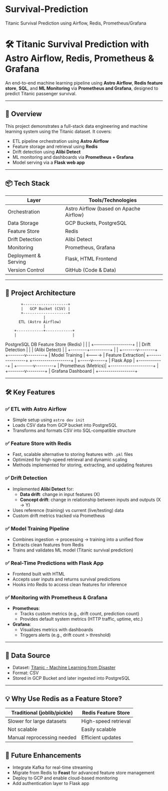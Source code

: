 # Survival-Prediction
Titanic Survival Prediction using Airflow, Redis, Prometheus/Grafana


# 🛠️ Titanic Survival Prediction with Astro Airflow, Redis, Prometheus & Grafana

An end-to-end machine learning pipeline using **Astro Airflow**, **Redis feature store**, **SQL**, and **ML Monitoring** via **Prometheus and Grafana**, designed to predict Titanic passenger survival.

---

## 🚀 Overview

This project demonstrates a full-stack data engineering and machine learning system using the Titanic dataset. It covers:

- ETL pipeline orchestration using **Astro Airflow**
- Feature storage and retrieval using **Redis**
- Drift detection using **Alibi Detect**
- ML monitoring and dashboards via **Prometheus + Grafana**
- Model serving via a **Flask web app**

---

## 📦 Tech Stack

| Layer               | Tools/Technologies                                      |
|---------------------|--------------------------------------------------------|
| Orchestration       | Astro Airflow (based on Apache Airflow)               |
| Data Storage        | GCP Buckets, PostgreSQL                               |
| Feature Store       | Redis                                                  |
| Drift Detection     | Alibi Detect                                           |
| Monitoring          | Prometheus, Grafana                                    |
| Deployment & Serving| Flask, HTML Frontend                                  |
| Version Control     | GitHub (Code & Data)                                   |

---

## 🧱 Project Architecture

           +--------------------+
           |   GCP Bucket (CSV) |
           +--------------------+
                     |
          ETL (Astro Airflow)
                     |
        +------------+------------+
        |                         |
PostgreSQL DB               Feature Store (Redis)
        |                         |
        |                 +-------------------+
        |                 | Drift Detection   |
        |                 | (Alibi Detect)    |
        |                 +--------+----------+
        |                          |
+-------v--------+        +--------v---------+
| Model Training | <----> | Feature Extraction|
+----------------+        +-------------------+
                     |
               +-----v------+
               | Flask App  |
               +------------+
                     |
            +--------v---------+
            | Prometheus (Metrics)|
            +---------------------+
                     |
            +--------v---------+
            | Grafana Dashboard |
            +------------------+



---

## 🛠️ Key Features

### ✅ ETL with Astro Airflow
- Simple setup using `astro dev init`
- Loads CSV data from GCP bucket into PostgreSQL
- Transforms and formats CSV into SQL-compatible structure

### ✅ Feature Store with Redis
- Fast, scalable alternative to storing features with `.pkl` files
- Optimized for high-speed retrieval and dynamic scaling
- Methods implemented for storing, extracting, and updating features

### ✅ Drift Detection
- Implemented **Alibi Detect** for:
  - **Data drift**: change in input features (X)
  - **Concept drift**: change in relationship between inputs and outputs (X → Y)
- Uses reference (training) vs current (live/testing) data
- Custom drift metrics tracked via Prometheus

### ✅ Model Training Pipeline
- Combines ingestion → processing → training into a unified flow
- Extracts clean features from Redis
- Trains and validates ML model (Titanic survival prediction)

### ✅ Real-Time Predictions with Flask App
- Frontend built with HTML
- Accepts user inputs and returns survival predictions
- Hooks into Redis to access clean features for inference

### ✅ Monitoring with Prometheus & Grafana
- **Prometheus**:
  - Tracks custom metrics (e.g., drift count, prediction count)
  - Provides default system metrics (HTTP traffic, uptime, etc.)
- **Grafana**:
  - Visualizes metrics with dashboards
  - Triggers alerts (e.g., drift count > threshold)

---

## 🧪 Data Source

- Dataset: [Titanic - Machine Learning from Disaster](https://www.kaggle.com/c/titanic)
- Format: CSV
- Stored in GCP Bucket and later ingested into PostgreSQL

---

## 💡 Why Use Redis as a Feature Store?

| Traditional (joblib/pickle) | Redis Feature Store |
|-----------------------------|---------------------|
| Slower for large datasets   | High-speed retrieval |
| Not scalable                | Easily scalable      |
| Manual reprocessing needed  | Efficient updates    |


## 🧭 Future Enhancements

- Integrate Kafka for real-time streaming
- Migrate from Redis to **Feast** for advanced feature store management
- Deploy to GCP and enable cloud-based monitoring
- Add authentication layer to Flask app



